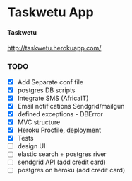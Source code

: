 Taskwetu App
============

#### Taskwetu
http://taskwetu.herokuapp.com/


### TODO
- [x] Add Separate conf file
- [x] postgres DB scripts
- [x] Integrate SMS (AfricaIT)
- [x] Email notifications Sendgrid/mailgun
- [x] defined exceptions - DBError
- [x] MVC structure
- [x] Heroku Procfile, deployment
- [x] Tests
- [ ] design UI
- [ ] elastic search + postgres river
- [ ] sendgrid API (add credit card)
- [ ] postgres on heroku (add credit card)